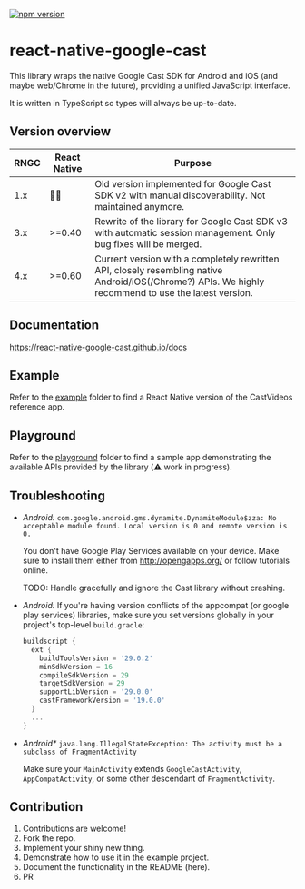 [![npm version](https://badge.fury.io/js/react-native-google-cast.svg)](https://badge.fury.io/js/react-native-google-cast)

# react-native-google-cast

This library wraps the native Google Cast SDK for Android and iOS (and maybe web/Chrome in the future), providing a unified JavaScript interface.

It is written in TypeScript so types will always be up-to-date.

## Version overview

| RNGC | React Native | Purpose                                                                                                                                               |
| ---- | ------------ | ----------------------------------------------------------------------------------------------------------------------------------------------------- |
| 1.x  | 🤷‍♂️           | Old version implemented for Google Cast SDK v2 with manual discoverability. Not maintained anymore.                                                   |
| 3.x  | >=0.40       | Rewrite of the library for Google Cast SDK v3 with automatic session management. Only bug fixes will be merged.                                       |
| 4.x  | >=0.60       | Current version with a completely rewritten API, closely resembling native Android/iOS(/Chrome?) APIs. We highly recommend to use the latest version. |

## Documentation

https://react-native-google-cast.github.io/docs

## Example

Refer to the [example](example/) folder to find a React Native version of the CastVideos reference app.

## Playground

Refer to the [playground](playground/) folder to find a sample app demonstrating the available APIs provided by the library (⚠️ work in progress).

## Troubleshooting

- _Android:_ `com.google.android.gms.dynamite.DynamiteModule$zza: No acceptable module found. Local version is 0 and remote version is 0.`

  You don't have Google Play Services available on your device. Make sure to install them either from http://opengapps.org/ or follow tutorials online.

  TODO: Handle gracefully and ignore the Cast library without crashing.

- _Android:_ If you're having version conflicts of the appcompat (or google play services) libraries, make sure you set versions globally in your project's top-level `build.gradle`:

  ```gradle
  buildscript {
    ext {
      buildToolsVersion = '29.0.2'
      minSdkVersion = 16
      compileSdkVersion = 29
      targetSdkVersion = 29
      supportLibVersion = '29.0.0'
      castFrameworkVersion = '19.0.0'
    }
    ...
  }
  ```

- _Android\*_ `java.lang.IllegalStateException: The activity must be a subclass of FragmentActivity`

  Make sure your `MainActivity` extends `GoogleCastActivity`, `AppCompatActivity`, or some other descendant of `FragmentActivity`.

## Contribution

1. Contributions are welcome!
2. Fork the repo.
3. Implement your shiny new thing.
4. Demonstrate how to use it in the example project.
5. Document the functionality in the README (here).
6. PR
